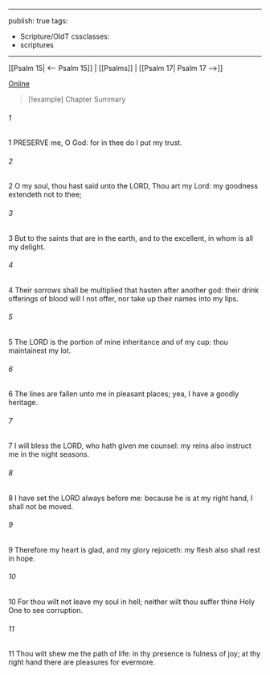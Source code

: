 

---
publish: true
tags:
  - Scripture/OldT
cssclasses:
  - scriptures
---
[[Psalm 15| <-- Psalm 15]] | [[Psalms]] | [[Psalm 17| Psalm 17 -->]]

[Online](https://churchofjesuschrist.org/study/scriptures/ot/ps/16?lang=eng)

>[!example] Chapter Summary
>
###### 1
1 PRESERVE me, O God: for in thee do I put my trust.
###### 2
2 O my soul, thou hast said unto the LORD, Thou art my Lord: my goodness extendeth not to thee;
###### 3
3 But to the saints that are in the earth, and to the excellent, in whom is all my delight.
###### 4
4 Their sorrows shall be multiplied that hasten after another god: their drink offerings of blood will I not offer, nor take up their names into my lips.
###### 5
5 The LORD is the portion of mine inheritance and of my cup: thou maintainest my lot.
###### 6
6 The lines are fallen unto me in pleasant places; yea, I have a goodly heritage.
###### 7
7 I will bless the LORD, who hath given me counsel: my reins also instruct me in the night seasons.
###### 8
8 I have set the LORD always before me: because he is at my right hand, I shall not be moved.
###### 9
9 Therefore my heart is glad, and my glory rejoiceth: my flesh also shall rest in hope.
###### 10
10 For thou wilt not leave my soul in hell; neither wilt thou suffer thine Holy One to see corruption.
###### 11
11 Thou wilt shew me the path of life: in thy presence is fulness of joy; at thy right hand there are pleasures for evermore.




